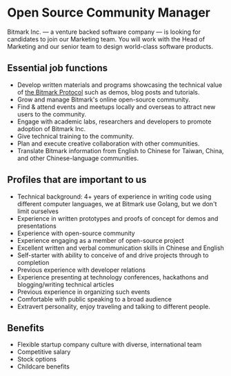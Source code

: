 # Open Source Community Manager

Bitmark Inc. — a venture backed software company — is looking for candidates to join our Marketing team. You will work with the Head of Marketing and our senior team to design world-class software products.

## Essential job functions

- Develop written materials and programs showcasing the technical value of [the Bitmark Protocol](https://bitmark.com/products/bitmark-protocol/faq) such as demos, blog posts and tutorials.
- Grow and manage Bitmark's online open-source community.
- Find & attend events and meetups locally and overseas to attract new users to the community.
- Engage with academic labs, researchers and developers to promote adoption of Bitmark Inc.
- Give technical training to the community.
- Plan and execute creative collaboration with other communities.
- Translate Bitmark information from English to Chinese for Taiwan, China, and other Chinese-language communities.

## Profiles that are important to us

- Technical background: 4+ years of experience in writing code using different computer languages, we at Bitmark use Golang, but we don't limit ourselves
- Experience in written prototypes and proofs of concept for demos and presentations
- Experience with open-source community
- Experience engaging as a member of open-source project
- Excellent written and verbal communication skills in Chinese and English
- Self-starter with ability to conceive of and drive projects through to completion
- Previous experience with developer relations
- Experience presenting at technology conferences, hackathons and blogging/writing technical articles
- Previous experience in organizing such events
- Comfortable with public speaking to a broad audience
- Extravert personality, enjoy traveling and talking to different people.

## Benefits

- Flexible startup company culture with diverse, international team
- Competitive salary
- Stock options
- Childcare benefits
